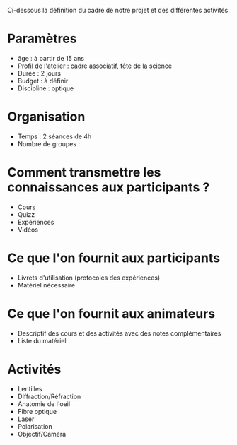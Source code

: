 Ci-dessous la définition du cadre de notre projet et des différentes activités.

# Paramètres

* âge : à partir de 15 ans
* Profil de l'atelier : cadre associatif, fête de la science
* Durée : 2 jours
* Budget : à définir
* Discipline : optique

# Organisation

* Temps : 2 séances de 4h
* Nombre de groupes :

# Comment transmettre les connaissances aux participants ?

* Cours
* Quizz
* Expériences
* Vidéos

# Ce que l'on fournit aux participants 

* Livrets d'utilisation (protocoles des expériences)
* Matériel nécessaire

# Ce que l'on fournit aux animateurs 

* Descriptif des cours et des activités avec des notes complémentaires
* Liste du matériel

# Activités 

* Lentilles
* Diffraction/Réfraction
* Anatomie de l'oeil
* Fibre optique
* Laser
* Polarisation
* Objectif/Caméra


